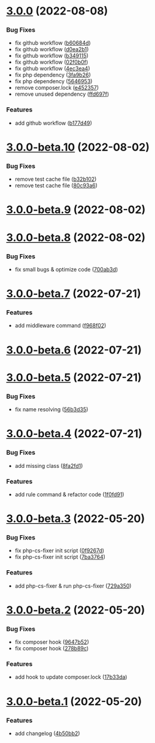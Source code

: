 

# [3.0.0](https://github.com/regnerisch/laravel-beyond/compare/v3.0.0-beta.10...v3.0.0) (2022-08-08)


### Bug Fixes

* fix github workflow ([b60684d](https://github.com/regnerisch/laravel-beyond/commit/b60684de1c4f8bdef2132cd7473f72ffa3dce4d5))
* fix github workflow ([d0ea2b1](https://github.com/regnerisch/laravel-beyond/commit/d0ea2b14c248a2ab340478549c0fe9a3cf8d6155))
* fix github workflow ([b349115](https://github.com/regnerisch/laravel-beyond/commit/b3491159c044659e8f34595f63a9ee1721cb5a7a))
* fix github workflow ([02f0b0f](https://github.com/regnerisch/laravel-beyond/commit/02f0b0fbc4c00c5d35a72666cf61ade1e153c558))
* fix github workflow ([4ec3ea4](https://github.com/regnerisch/laravel-beyond/commit/4ec3ea462aa9f62f2d3cbf1d300cf376141e5961))
* fix php dependency ([3fa9b26](https://github.com/regnerisch/laravel-beyond/commit/3fa9b265557db0aafa70a9ebef0f6653efa4ce78))
* fix php dependency ([5646953](https://github.com/regnerisch/laravel-beyond/commit/56469536bc6894a9fa510313d64017a9a7ed72ac))
* remove composer.lock ([e452357](https://github.com/regnerisch/laravel-beyond/commit/e45235787d448b78c5a0c5f111ffd3072ba9402c))
* remove unused dependency ([ffd697f](https://github.com/regnerisch/laravel-beyond/commit/ffd697fec39299ca83b239d14055742d5c2034b5))


### Features

* add github workflow ([b177d49](https://github.com/regnerisch/laravel-beyond/commit/b177d4917afeeb285e65b367c58665f8f716650e))

# [3.0.0-beta.10](https://github.com/regnerisch/laravel-beyond/compare/v3.0.0-beta.9...v3.0.0-beta.10) (2022-08-02)


### Bug Fixes

* remove test cache file ([b32b102](https://github.com/regnerisch/laravel-beyond/commit/b32b102b636e8a741c0badd8a1156483ee72504e))
* remove test cache file ([80c93a6](https://github.com/regnerisch/laravel-beyond/commit/80c93a654dc161964d71affd7a52500d4f689ee4))

# [3.0.0-beta.9](https://github.com/regnerisch/laravel-beyond/compare/v3.0.0-beta.8...v3.0.0-beta.9) (2022-08-02)

# [3.0.0-beta.8](https://github.com/regnerisch/laravel-beyond/compare/v3.0.0-beta.7...v3.0.0-beta.8) (2022-08-02)


### Bug Fixes

* fix small bugs & optimize code ([700ab3d](https://github.com/regnerisch/laravel-beyond/commit/700ab3d43c3c431874583d198316773b46758f96))

# [3.0.0-beta.7](https://github.com/regnerisch/laravel-beyond/compare/v3.0.0-beta.6...v3.0.0-beta.7) (2022-07-21)


### Features

* add middleware command ([f968f02](https://github.com/regnerisch/laravel-beyond/commit/f968f02028f102124de681a0611e9522e1e717d6))

# [3.0.0-beta.6](https://github.com/regnerisch/laravel-beyond/compare/v3.0.0-beta.5...v3.0.0-beta.6) (2022-07-21)

# [3.0.0-beta.5](https://github.com/regnerisch/laravel-beyond/compare/v3.0.0-beta.4...v3.0.0-beta.5) (2022-07-21)


### Bug Fixes

* fix name resolving ([56b3d35](https://github.com/regnerisch/laravel-beyond/commit/56b3d353b927f9870222db7455478bc1b1fb11d1))

# [3.0.0-beta.4](https://github.com/regnerisch/laravel-beyond/compare/v3.0.0-beta.3...v3.0.0-beta.4) (2022-07-21)


### Bug Fixes

* add missing class ([8fa2fd1](https://github.com/regnerisch/laravel-beyond/commit/8fa2fd1bc377111e54c0d87b72767f3126e82a6f))


### Features

* add rule command & refactor code ([1f0fd91](https://github.com/regnerisch/laravel-beyond/commit/1f0fd91612f79f76fc513caced7ba859a35a977f))

# [3.0.0-beta.3](https://github.com/regnerisch/laravel-beyond/compare/v3.0.0-beta.2...v3.0.0-beta.3) (2022-05-20)


### Bug Fixes

* fix php-cs-fixer init script ([0f9267d](https://github.com/regnerisch/laravel-beyond/commit/0f9267df2f932a2af25f6465d966656cf5b4a1cf))
* fix php-cs-fixer init script ([7ba3764](https://github.com/regnerisch/laravel-beyond/commit/7ba3764a3dfe6a223c0fb4ad84efaa1f1062e927))


### Features

* add php-cs-fixer & run php-cs-fixer ([729a350](https://github.com/regnerisch/laravel-beyond/commit/729a35077372965ccca9c3d5c91a7150483168ef))

# [3.0.0-beta.2](https://github.com/regnerisch/laravel-beyond/compare/v3.0.0-beta.1...v3.0.0-beta.2) (2022-05-20)


### Bug Fixes

* fix composer hook ([9647b52](https://github.com/regnerisch/laravel-beyond/commit/9647b5220007944a48f14951fdb46766319f7996))
* fix composer hook ([278b89c](https://github.com/regnerisch/laravel-beyond/commit/278b89c2456111a4f6f8b64171d8a6c7a8356bc1))


### Features

* add hook to update composer.lock ([17b33da](https://github.com/regnerisch/laravel-beyond/commit/17b33dadec463a87654144314fa8f11e220edd9f))

# [3.0.0-beta.1](https://github.com/regnerisch/laravel-beyond/compare/v3.0.0-beta.0...v3.0.0-beta.1) (2022-05-20)


### Features

* add changelog ([4b50bb2](https://github.com/regnerisch/laravel-beyond/commit/4b50bb2417f0c9c986f47a6da7e959e3f08c7166))